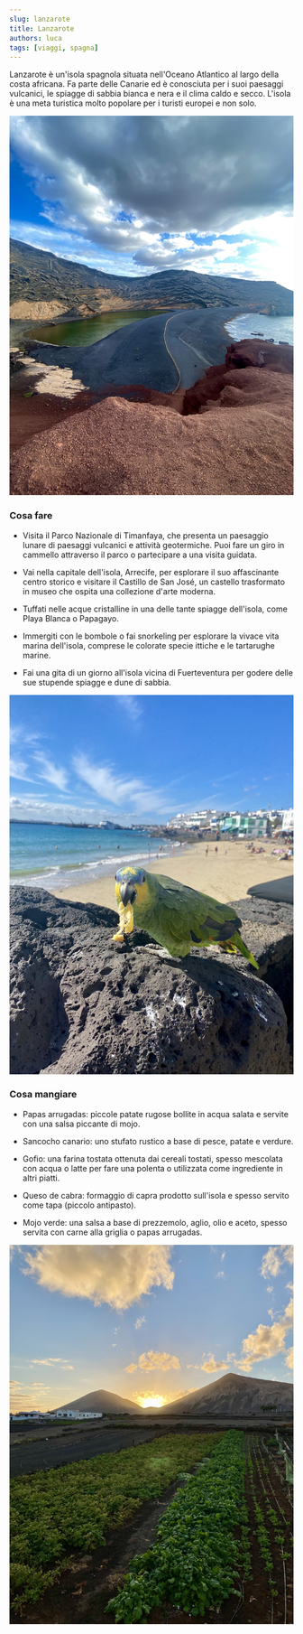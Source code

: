 ```yaml
---
slug: lanzarote
title: Lanzarote
authors: luca
tags: [viaggi, spagna]
---
```


Lanzarote è un'isola spagnola situata nell'Oceano Atlantico al largo della costa africana. Fa parte delle Canarie ed è conosciuta per i suoi paesaggi vulcanici, le spiagge di sabbia bianca e nera e il clima caldo e secco. L'isola è una meta turistica molto popolare per i turisti europei e non solo.

<!--truncate-->

![Lanzarote](./main.jpg)

### Cosa fare
- Visita il Parco Nazionale di Timanfaya, che presenta un paesaggio lunare di paesaggi vulcanici e attività geotermiche. Puoi fare un giro in cammello attraverso il parco o partecipare a una visita guidata.

- Vai nella capitale dell'isola, Arrecife, per esplorare il suo affascinante centro storico e visitare il Castillo de San José, un castello trasformato in museo che ospita una collezione d'arte moderna.

- Tuffati nelle acque cristalline in una delle tante spiagge dell'isola, come Playa Blanca o Papagayo.

- Immergiti con le bombole o fai snorkeling per esplorare la vivace vita marina dell'isola, comprese le colorate specie ittiche e le tartarughe marine.

- Fai una gita di un giorno all'isola vicina di Fuerteventura per godere delle sue stupende spiagge e dune di sabbia.

![Pappagallo](./secondary.jpg)

### Cosa mangiare
- Papas arrugadas: piccole patate rugose bollite in acqua salata e servite con una salsa piccante di mojo.

- Sancocho canario: uno stufato rustico a base di pesce, patate e verdure.

- Gofio: una farina tostata ottenuta dai cereali tostati, spesso mescolata con acqua o latte per fare una polenta o utilizzata come ingrediente in altri piatti.

- Queso de cabra: formaggio di capra prodotto sull'isola e spesso servito come tapa (piccolo antipasto).

- Mojo verde: una salsa a base di prezzemolo, aglio, olio e aceto, spesso servita con carne alla griglia o papas arrugadas.

![Tramonto su Lanzarote](./third.jpg)